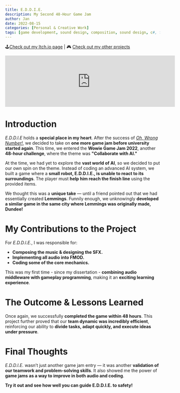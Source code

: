```yaml
---
title: E.D.D.I.E.
description: My Second 48-Hour Game Jam
author: Jan
date: 2022-08-15
categories: [Personal & Creative Work]
tags: [game development, sound design, composition, sound design, c#, fmod]
---
```


🕹️[Check out my Itch.io page](https://jphuss.itch.io/) | 🎮 [Check out my other projects](https://janhuss.github.io/categories/)

<iframe src="https://itch.io/embed/1663777" width="552" height="167" frameborder="0"><a href="https://jphuss.itch.io/eddie">E.D.D.I.E by Jan Huss, Alex de la Cour</a></iframe>

# Introduction

_E.D.D.I.E_ holds a **special place in my heart**. After the success of _[Oh, Wrong Number!](https://janhuss.github.io/posts/Oh,-Wrong-Number!/)_, 
we decided to take on **one more game jam before university started again**. This time, we entered
the **Wowie Game Jam 2022**, another **48-hour challenge**, where the theme was 
**"Collaborate with AI."**

At the time, we had yet to explore the **vast world of AI**, so we decided to put our own spin on 
the theme. Instead of coding an advanced AI system, we built a game where a **small robot, 
E.D.D.I.E., is unable to react to its surroundings**. The player must **help him reach the finish 
line** using the provided items.

We thought this was a **unique take** — until a friend pointed out that we had essentially created 
**Lemmings**. Funnily enough, we unknowingly **developed a similar game in the same city where 
Lemmings was originally made, Dundee!**

# My Contributions to the Project

For _E.D.D.I.E._, I was responsible for:

- **Composing the music & designing the SFX.**
- **Implementing all audio into FMOD.**
- **Coding some of the core mechanics.**

This was my first time - since my dissertation - **combining audio middleware with gameplay 
programming**, making it an **exciting learning experience**.

# The Outcome & Lessons Learned

Once again, we successfully **completed the game within 48 hours**. This project further proved 
that our **team dynamic was incredibly efficient**, reinforcing our ability to **divide tasks, 
adapt quickly, and execute ideas under pressure**.

# Final Thoughts

_E.D.D.I.E._ wasn’t just another game jam entry — it was another **validation of our teamwork and 
problem-solving skills**. It also showed me the power of **game jams as a way to improve in both 
audio and coding**.

**Try it out and see how well you can guide E.D.D.I.E. to safety!**

